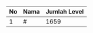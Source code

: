 | No | Nama            | Jumlah Level |
|----|-----------------|--------------|
| 1  | #    |    1659        |
